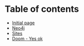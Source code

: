 # Table of contents

* [Initial page](README.md)
* [Neo4j](neo4j.md)
* [Sites](sites.md)
* [Doom - Yes ok](doom.md)

